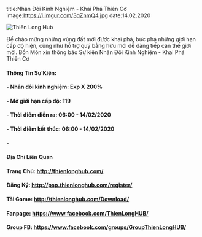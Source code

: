 title:Nhân Đôi Kinh Nghiệm - Khai Phá Thiên Cơ
image:https://i.imgur.com/3qZnmQ4.jpg
date:14.02.2020

![Thiên Long Hub](https://i.imgur.com/3qZnmQ4.jpg)

Để chào mừng những vùng đất mới được khai phá, bức phá những giới hạn cấp độ hiện, cũng như hỗ trợ quý bằng hữu mới dễ dàng tiếp cận thế giới mới. 
Bổn Môn xin thông báo Sự kiện Nhân Đôi Kinh Nghiệm - Khai Phá Thiên Cơ

#### Thông Tin Sự Kiện:
#### - Nhân đôi kinh nghiệm: Exp X 200%
#### - Mở giới hạn cấp độ: 119
#### - Thời điểm diễn ra: 06:00 - 14/02/2020
#### - Thời điểm kết thúc: 06:00 - 14/02/2020

#### -
#### Địa Chỉ Liên Quan
#### Trang Chủ: http://thienlonghub.com/
#### Đăng Ký: http://psp.thienlonghub.com/register/
#### Tải Game: http://thienlonghub.com/Download/
#### Fanpage: https://www.facebook.com/ThienLongHUB/
#### Group FB: https://www.facebook.com/groups/GroupThienLongHUB/
